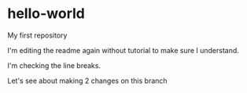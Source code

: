 # hello-world
My first repository

I'm editing the readme again without tutorial to make sure I understand.

I'm checking the line breaks.

Let's see about making 2 changes on this branch
